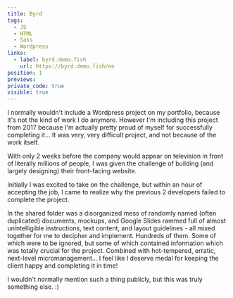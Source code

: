 ```yaml
---
title: Byrd
tags:
  - JS
  - HTML
  - Sass
  - Wordpress
links:
  - label: byrd.demo.fish
    url: https://byrd.demo.fish/en
position: 1
previews:
private_code: true
visible: true
---
```

I normally wouldn't include a Wordpress project on my portfolio, because it's not the kind of work I do anymore. However I'm including this project from 2017 because I'm actually pretty proud of myself for successfully completing it... It was very, very difficult project, and not because of the work itself.

With only 2 weeks before the company would appear on television in front of literally millions of people, I was given the challenge of building (and largely designing) their front-facing website.

Initially I was excited to take on the challenge, but within an hour of accepting the job, I came to realize why the previous 2 developers failed to complete the project.

In the shared folder was a disorganized mess of randomly named (often duplicated) documents, mockups, and Google Slides rammed full of almost unintelligible instructions, text content, and layout guidelines - all mixed together for me to decipher and implement. Hundreds of them. Some of which were to be ignored, but some of which contained information which was totally crucial for the project. Combined with hot-tempered, erratic, next-level micromanagement... I feel like I deserve medal for keeping the client happy and completing it in time!

I wouldn't normally mention such a thing publicly, but this was truly something else. :)


